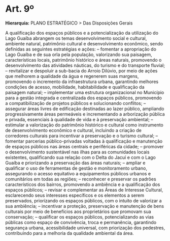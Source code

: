 # Art. 9º

**Hierarquia:** PLANO ESTRATÉGICO > Das Disposições Gerais

A qualificação dos espaços públicos e a potencialização da utilização do Lago Guaíba abrangem os temas desenvolvimento social e cultural, ambiente natural, patrimônio cultural e desenvolvimento econômico, sendo definidas as seguintes estratégias e ações:
– fomentar a apropriação do Lago Guaíba e de sua orla pela população, valorizando sua paisagem, características locais, patrimônio histórico e áreas naturais, promovendo o desenvolvimento das atividades náuticas, do turismo e do transporte fluvial;
– revitalizar e despoluir a sub-bacia do Arroio Dilúvio, por meio de ações que melhorem a qualidade da água e regenerem suas margens, promovendo o incremento da
infraestrutura urbana, garantindo melhores condições de acesso, mobilidade, habitabilidade e qualificação da paisagem natural;
– implementar uma estrutura organizacional no Município para a gestão integrada e centralizada dos espaços públicos, promovendo a compatibilização de projetos públicos e solucionando conflitos;
– assegurar áreas livres de edificação destinadas ao lazer público, ampliando progressivamente áreas permeáveis e incrementando a arborização pública e privada, essenciais à qualidade de vida e à preservação ambiental;
– estimular a valorização do patrimônio histórico e cultural como instrumento de desenvolvimento econômico e cultural, incluindo a criação de corredores culturais para incentivar a preservação e o turismo cultural;
– fomentar parcerias público-privadas voltadas à qualificação e manutenção de espaços públicos nas áreas centrais e periféricas da cidade;
– promover o desenvolvimento sustentável nas ilhas para as comunidades locais existentes, qualificando sua relação com o Delta do Jacuí e com o Lago Guaíba e priorizando a preservação das áreas naturais;
– ampliar e qualificar o uso de ferramentas de gestão e monitoramento urbano, assegurando o acesso equitativo a equipamentos públicos urbanos e comunitários em todas as regiões;
– reconhecer e preservar os padrões característicos dos bairros, promovendo a ambiência e a qualificação dos espaços públicos;
– revisar e complementar as Áreas de Interesse Cultural, esclarecendo seus interesses específicos e os elementos a serem preservados, priorizando os espaços públicos, com o intuito de valorizar a sua ambiência;
– incentivar a proteção, preservação e manutenção de bens culturais por meio de benefícios aos proprietários que promovam sua conservação;
– qualificar os espaços públicos, potencializando as vias públicas como espaço de convivência, troca e permanência, garantindo segurança urbana, acessibilidade universal,
com priorização dos pedestres, contribuindo para a melhoria da qualidade ambiental da área.






